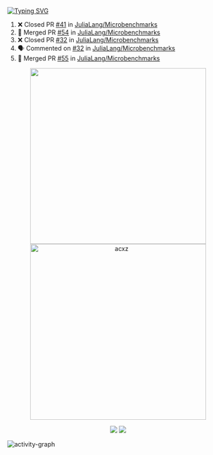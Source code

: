 [![Typing SVG](https://readme-typing-svg.herokuapp.com?size=16&color=AFFFA3&multiline=true&height=75&lines=contributing+to+robotics%2Faerospace%2Fml%2Fgpu+software;packaging+it+for+archlinux;ricer)](https://git.io/typing-svg)

<!--START_SECTION:activity-->
1. ❌ Closed PR [#41](https://github.com/JuliaLang/Microbenchmarks/pull/41) in [JuliaLang/Microbenchmarks](https://github.com/JuliaLang/Microbenchmarks)
2. 🎉 Merged PR [#54](https://github.com/JuliaLang/Microbenchmarks/pull/54) in [JuliaLang/Microbenchmarks](https://github.com/JuliaLang/Microbenchmarks)
3. ❌ Closed PR [#32](https://github.com/JuliaLang/Microbenchmarks/pull/32) in [JuliaLang/Microbenchmarks](https://github.com/JuliaLang/Microbenchmarks)
4. 🗣 Commented on [#32](https://github.com/JuliaLang/Microbenchmarks/issues/32) in [JuliaLang/Microbenchmarks](https://github.com/JuliaLang/Microbenchmarks)
5. 🎉 Merged PR [#55](https://github.com/JuliaLang/Microbenchmarks/pull/55) in [JuliaLang/Microbenchmarks](https://github.com/JuliaLang/Microbenchmarks)
<!--END_SECTION:activity-->

<p align="center">
  <img width="400em" src=https://github-readme-stats.vercel.app/api?username=acxz&include_all_commits=true&show_icons=true />
  <img width="400em" src="https://github-readme-streak-stats.herokuapp.com/?user=acxz&" alt="acxz" />
</p>

<p align="center">
  <img src=https://github-readme-stats.vercel.app/api/top-langs/?username=acxz&layout=compact />
  <img src=https://github-profile-trophy.vercel.app/?username=acxz&row=2&column=4 />
</p>

![activity-graph](https://activity-graph.herokuapp.com/graph?username=acxz&theme=aqua)

